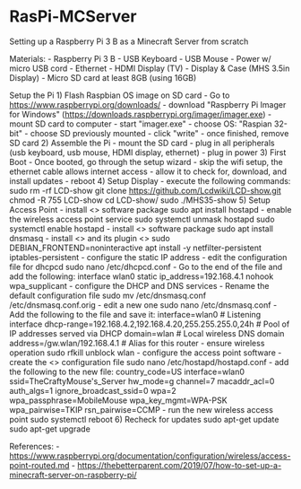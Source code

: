 # RasPi-MCServer
Setting up a Raspberry Pi 3 B as a Minecraft Server from scratch

Materials:
	- Raspberry Pi 3 B
	- USB Keyboard
	- USB Mouse
	- Power w/ micro USB cord
	- Ethernet
	- HDMI Display (TV)
	- Display & Case (MHS 3.5in Display)
	- Micro SD card at least 8GB (using 16GB)
	
Setup the Pi
	1)	Flash Raspbian OS image on SD card
        - Go to https://www.raspberrypi.org/downloads/
        - download "Raspberry Pi Imager for Windows" (https://downloads.raspberrypi.org/imager/imager.exe)
        - mount SD card to computer
        - start "imager.exe"
        - choose OS: "Raspian 32-bit"
        - choose SD previously mounted
        - click "write"
        - once finished, remove SD card
	2)	Assemble the Pi
        - mount the SD card
        - plug in all peripherals (usb keyboard, usb mouse, HDMI display, ethernet)
        - plug in power
	3)	First Boot
        - Once booted, go through the setup wizard
            - skip the wifi setup, the ethernet cable allows internet access
            - allow it to check for, download, and install updates
            - reboot
	4)	Setup Display
        - execute the following commands:
            sudo rm -rf LCD-show
            git clone https://github.com/Lcdwiki/LCD-show.git
            chmod -R 755 LCD-show
            cd LCD-show/
            sudo ./MHS35-show
	5)	Setup Access Point
        - install <<hostapd>> software package
            sudo apt install hostapd
        - enable the wireless access point service
            sudo systemctl unmask hostapd
            sudo systemctl enable hostapd
        - install <<dnsmasq>> software package
            sudo apt install dnsmasq
        - install <<netfilter-persistent>> and its plugin <<iptables-persistent>>
            sudo DEBIAN_FRONTEND=noninteractive apt install -y netfilter-persistent iptables-persistent
        - configure the static IP address
            - edit the configuration file for dhcpcd
                sudo nano /etc/dhcpcd.conf
            - Go to the end of the file and add the following:
                interface wlan0
                  static ip_address=192.168.4.1
                  nohook wpa_supplicant
        - configure the DHCP and DNS services
            - Rename the default configuration file
                sudo mv /etc/dnsmasq.conf /etc/dnsmasq.conf.orig
            - edit a new one
                sudo nano /etc/dnsmasq.conf
            - Add the following to the file and save it:
                interface=wlan0 # Listening interface
                dhcp-range=192.168.4.2,192.168.4.20,255.255.255.0,24h
                  # Pool of IP addresses served via DHCP
                domain=wlan     # Local wireless DNS domain
                address=/gw.wlan/192.168.4.1
                  # Alias for this router
        - ensure wireless operation
            sudo rfkill unblock wlan
        - configure the access point software
            - create the <<hostapd>> configuration file
                sudo nano /etc/hostapd/hostapd.conf
            - add the following to the new file:
                country_code=US
                interface=wlan0
                ssid=TheCraftyMouse's_Server
                hw_mode=g
                channel=7
                macaddr_acl=0
                auth_algs=1
                ignore_broadcast_ssid=0
                wpa=2
                wpa_passphrase=MobileMouse
                wpa_key_mgmt=WPA-PSK
                wpa_pairwise=TKIP
                rsn_pairwise=CCMP
        - run the new wireless access point
            sudo systemctl reboot
	6)	Recheck for updates
        sudo apt-get update
        sudo apt-get upgrade
	
				
References:
	- https://www.raspberrypi.org/documentation/configuration/wireless/access-point-routed.md
	- https://thebetterparent.com/2019/07/how-to-set-up-a-minecraft-server-on-raspberry-pi/
